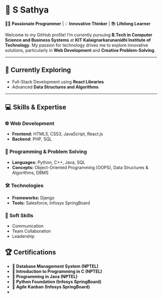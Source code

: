 # 🌟 S Sathya  

👨‍💻 **Passionate Programmer** | 💡 **Innovative Thinker** | 📚 **Lifelong Learner**  

Welcome to my GitHub profile! I’m currently pursuing **B.Tech in Computer Science and Business Systems** at **KIT Kalaignarkarunanidhi Institute of Technology**. 
My passion for technology drives me to explore innovative solutions, particularly in **Web Development** and **Creative Problem-Solving**.  

---

## 🌱 Currently Exploring  
- Full-Stack Development using **React Libraries**  
- Advanced **Data Structures and Algorithms**    

---

## 💻 Skills & Expertise  

### 🌐 **Web Development**  
- **Frontend:** HTML5, CSS3, JavaScript, React.js  
- **Backend:** PHP, SQL  

### 🤖 **Programming & Problem Solving**  
- **Languages:** Python, C++, Java, SQL  
- **Concepts:** Object-Oriented Programming (OOPS), Data Structures & Algorithms, DBMS  

### 🛠️ **Technologies**  
- **Frameworks:** Django  
- **Tools:** Salesforce, Infosys SpringBoard  

### 🤝 **Soft Skills**  
- Communication  
- Team Collaboration  
- Leadership  


## 🏆 **Certifications**  
- 📜 **Database Management System (NPTEL)**  
- 📜 **Introduction to Programming in C (NPTEL)**  
- 📜 **Programming in Java (NPTEL)**  
- 📜 **Python Foundation (Infosys SpringBoard)**  
- 📜 **Agile Kanban (Infosys SpringBoard)**  
-

